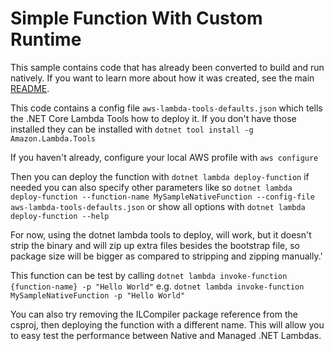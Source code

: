 # Simple Function With Custom Runtime

This sample contains code that has already been converted to build and run natively. If you want to learn more about how it was created, see the main [README](../../README.md).

This code contains a config file `aws-lambda-tools-defaults.json` which tells the .NET Core Lambda Tools how to deploy it. If you don't have those installed they can be installed with `dotnet tool install -g Amazon.Lambda.Tools`

If you haven't already, configure your local AWS profile with `aws configure`

Then you can deploy the function with `dotnet lambda deploy-function` if needed you can also specify other parameters like so `dotnet lambda deploy-function --function-name MySampleNativeFunction --config-file aws-lambda-tools-defaults.json` or show all options with `dotnet lambda deploy-function --help`

For now, using the dotnet lambda tools to deploy, will work, but it doesn't strip the binary and will zip up extra files besides the bootstrap file, so package size will be bigger as compared to stripping and zipping manually.'

This function can be test by calling `dotnet lambda invoke-function {function-name} -p "Hello World"` e.g. `dotnet lambda invoke-function MySampleNativeFunction -p "Hello World"`

You can also try removing the ILCompiler package reference from the csproj, then deploying the function with a different name. This will allow you to easy test the performance between Native and Managed .NET Lambdas.
